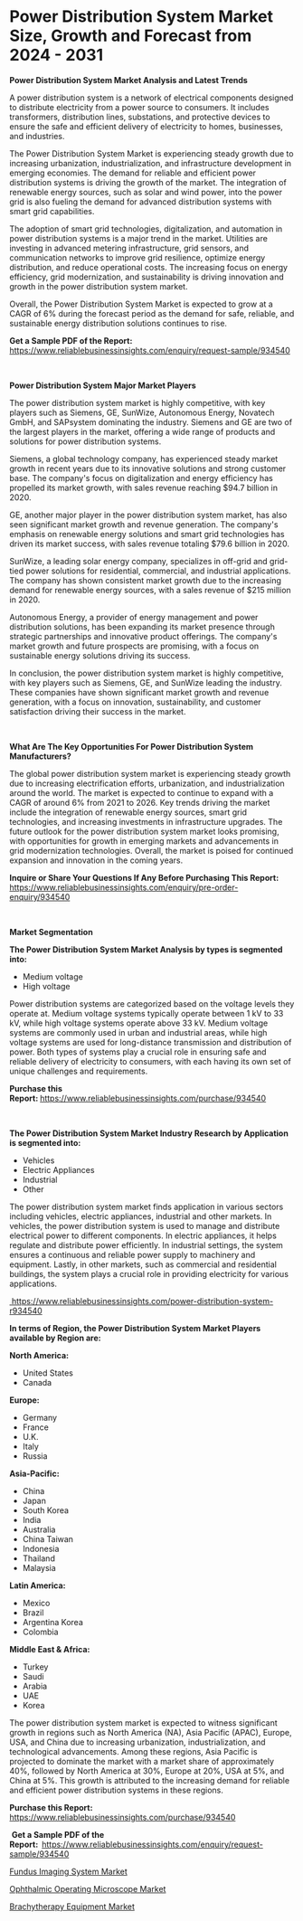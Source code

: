 <p><h1>Power Distribution System Market Size, Growth and Forecast from 2024 - 2031</h1></p><p><strong>Power Distribution System Market Analysis and Latest Trends</strong></p>
<p><p>A power distribution system is a network of electrical components designed to distribute electricity from a power source to consumers. It includes transformers, distribution lines, substations, and protective devices to ensure the safe and efficient delivery of electricity to homes, businesses, and industries.</p><p>The Power Distribution System Market is experiencing steady growth due to increasing urbanization, industrialization, and infrastructure development in emerging economies. The demand for reliable and efficient power distribution systems is driving the growth of the market. The integration of renewable energy sources, such as solar and wind power, into the power grid is also fueling the demand for advanced distribution systems with smart grid capabilities.</p><p>The adoption of smart grid technologies, digitalization, and automation in power distribution systems is a major trend in the market. Utilities are investing in advanced metering infrastructure, grid sensors, and communication networks to improve grid resilience, optimize energy distribution, and reduce operational costs. The increasing focus on energy efficiency, grid modernization, and sustainability is driving innovation and growth in the power distribution system market.</p><p>Overall, the Power Distribution System Market is expected to grow at a CAGR of 6% during the forecast period as the demand for safe, reliable, and sustainable energy distribution solutions continues to rise.</p></p>
<p><strong>Get a Sample PDF of the Report:&nbsp;</strong> <a href="https://www.reliablebusinessinsights.com/enquiry/request-sample/934540">https://www.reliablebusinessinsights.com/enquiry/request-sample/934540</a></p>
<p>&nbsp;</p>
<p><strong>Power Distribution System Major Market Players</strong></p>
<p><p>The power distribution system market is highly competitive, with key players such as Siemens, GE, SunWize, Autonomous Energy, Novatech GmbH, and SAPsystem dominating the industry. Siemens and GE are two of the largest players in the market, offering a wide range of products and solutions for power distribution systems.</p><p>Siemens, a global technology company, has experienced steady market growth in recent years due to its innovative solutions and strong customer base. The company's focus on digitalization and energy efficiency has propelled its market growth, with sales revenue reaching $94.7 billion in 2020.</p><p>GE, another major player in the power distribution system market, has also seen significant market growth and revenue generation. The company's emphasis on renewable energy solutions and smart grid technologies has driven its market success, with sales revenue totaling $79.6 billion in 2020.</p><p>SunWize, a leading solar energy company, specializes in off-grid and grid-tied power solutions for residential, commercial, and industrial applications. The company has shown consistent market growth due to the increasing demand for renewable energy sources, with a sales revenue of $215 million in 2020.</p><p>Autonomous Energy, a provider of energy management and power distribution solutions, has been expanding its market presence through strategic partnerships and innovative product offerings. The company's market growth and future prospects are promising, with a focus on sustainable energy solutions driving its success.</p><p>In conclusion, the power distribution system market is highly competitive, with key players such as Siemens, GE, and SunWize leading the industry. These companies have shown significant market growth and revenue generation, with a focus on innovation, sustainability, and customer satisfaction driving their success in the market.</p></p>
<p>&nbsp;</p>
<p><strong>What Are The Key Opportunities For Power Distribution System Manufacturers?</strong></p>
<p><p>The global power distribution system market is experiencing steady growth due to increasing electrification efforts, urbanization, and industrialization around the world. The market is expected to continue to expand with a CAGR of around 6% from 2021 to 2026. Key trends driving the market include the integration of renewable energy sources, smart grid technologies, and increasing investments in infrastructure upgrades. The future outlook for the power distribution system market looks promising, with opportunities for growth in emerging markets and advancements in grid modernization technologies. Overall, the market is poised for continued expansion and innovation in the coming years.</p></p>
<p><strong>Inquire or Share Your Questions If Any Before Purchasing This Report:</strong> <a href="https://www.reliablebusinessinsights.com/enquiry/pre-order-enquiry/934540">https://www.reliablebusinessinsights.com/enquiry/pre-order-enquiry/934540</a></p>
<p>&nbsp;</p>
<p><strong>Market Segmentation</strong></p>
<p><strong>The Power Distribution System Market Analysis by types is segmented into:</strong></p>
<p><ul><li>Medium voltage</li><li>High voltage</li></ul></p>
<p><p>Power distribution systems are categorized based on the voltage levels they operate at. Medium voltage systems typically operate between 1 kV to 33 kV, while high voltage systems operate above 33 kV. Medium voltage systems are commonly used in urban and industrial areas, while high voltage systems are used for long-distance transmission and distribution of power. Both types of systems play a crucial role in ensuring safe and reliable delivery of electricity to consumers, with each having its own set of unique challenges and requirements.</p></p>
<p><strong>Purchase this Report:&nbsp;</strong><a href="https://www.reliablebusinessinsights.com/purchase/934540">https://www.reliablebusinessinsights.com/purchase/934540</a></p>
<p>&nbsp;</p>
<p><strong>The Power Distribution System Market Industry Research by Application is segmented into:</strong></p>
<p><ul><li>Vehicles</li><li>Electric Appliances</li><li>Industrial</li><li>Other</li></ul></p>
<p><p>The power distribution system market finds application in various sectors including vehicles, electric appliances, industrial and other markets. In vehicles, the power distribution system is used to manage and distribute electrical power to different components. In electric appliances, it helps regulate and distribute power efficiently. In industrial settings, the system ensures a continuous and reliable power supply to machinery and equipment. Lastly, in other markets, such as commercial and residential buildings, the system plays a crucial role in providing electricity for various applications.</p></p>
<p><a href="https://www.reliablebusinessinsights.com/power-distribution-system-r934540">&nbsp;https://www.reliablebusinessinsights.com/power-distribution-system-r934540</a></p>
<p><strong>In terms of Region, the Power Distribution System Market Players available by Region are:</strong></p>
<p>
    <p> <strong> North America: </strong>
        <ul>
            <li>United States</li>
            <li>Canada</li>
        </ul>
        </p> 
    <p> <strong> Europe: </strong>
        <ul>
            <li>Germany</li>
            <li>France</li>
            <li>U.K.</li>
            <li>Italy</li>
            <li>Russia</li>
        </ul>
        </p> 
    <p> <strong> Asia-Pacific: </strong>
        <ul>
            <li>China</li>
            <li>Japan</li>
            <li>South Korea</li>
            <li>India</li>
            <li>Australia</li>
            <li>China Taiwan</li>
            <li>Indonesia</li>
            <li>Thailand</li>
            <li>Malaysia</li>
        </ul>
        </p> 
    <p> <strong> Latin America: </strong>
        <ul>
            <li>Mexico</li>
            <li>Brazil</li>
            <li>Argentina Korea</li>
            <li>Colombia</li>
        </ul>
        </p> 
    <p> <strong> Middle East & Africa: </strong>
        <ul>
            <li>Turkey</li>
            <li>Saudi</li>
            <li>Arabia</li>
            <li>UAE</li>
            <li>Korea</li>
        </ul>
    </p>
    </p>
<p><p>The power distribution system market is expected to witness significant growth in regions such as North America (NA), Asia Pacific (APAC), Europe, USA, and China due to increasing urbanization, industrialization, and technological advancements. Among these regions, Asia Pacific is projected to dominate the market with a market share of approximately 40%, followed by North America at 30%, Europe at 20%, USA at 5%, and China at 5%. This growth is attributed to the increasing demand for reliable and efficient power distribution systems in these regions.</p></p>
<p><strong>Purchase this Report: </strong><a href="https://www.reliablebusinessinsights.com/purchase/934540">https://www.reliablebusinessinsights.com/purchase/934540</a></p>
<p>&nbsp;<strong>Get a Sample PDF of the Report:&nbsp;&nbsp;</strong><a href="https://www.reliablebusinessinsights.com/enquiry/request-sample/934540">https://www.reliablebusinessinsights.com/enquiry/request-sample/934540</a></p>
<p><strong></strong></p>
<p><p><a href="https://github.com/seekum/Market-Research-Report-List-3/blob/main/fundus-imaging-system-market.md">Fundus Imaging System Market</a></p><p><a href="https://github.com/nancykennedykellievqfqt2/Market-Research-Report-List-3/blob/main/ophthalmic-operating-microscope-market.md">Ophthalmic Operating Microscope Market</a></p><p><a href="https://github.com/susanjprice2023/Market-Research-Report-List-2/blob/main/brachytherapy-equipment-market.md">Brachytherapy Equipment Market</a></p></p>
